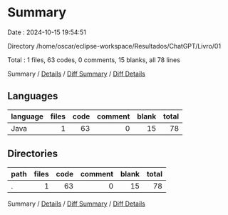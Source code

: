 # Summary

Date : 2024-10-15 19:54:51

Directory /home/oscar/eclipse-workspace/Resultados/ChatGPT/Livro/01

Total : 1 files,  63 codes, 0 comments, 15 blanks, all 78 lines

Summary / [Details](details.md) / [Diff Summary](diff.md) / [Diff Details](diff-details.md)

## Languages
| language | files | code | comment | blank | total |
| :--- | ---: | ---: | ---: | ---: | ---: |
| Java | 1 | 63 | 0 | 15 | 78 |

## Directories
| path | files | code | comment | blank | total |
| :--- | ---: | ---: | ---: | ---: | ---: |
| . | 1 | 63 | 0 | 15 | 78 |

Summary / [Details](details.md) / [Diff Summary](diff.md) / [Diff Details](diff-details.md)